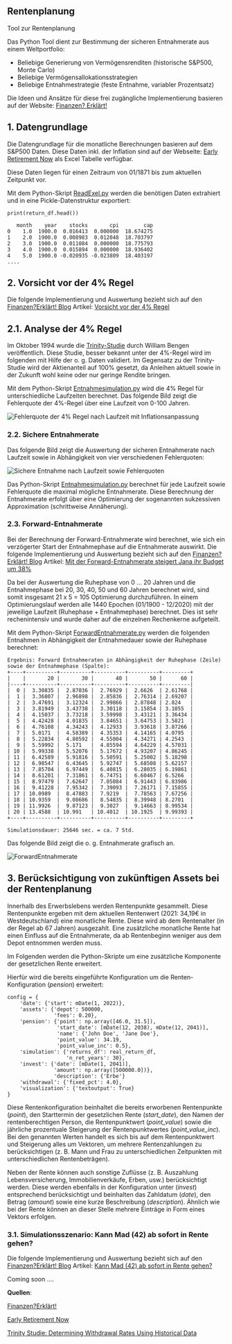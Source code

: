 ## Rentenplanung
Tool zur Rentenplanung

Das Python Tool dient zur Bestimmung der sicheren Entnahmerate aus einem Weltportfolio:

* Beliebige Generierung von Vermögensrenditen (historische S&P500, Monte Carlo)
* Beliebige Vermögensallokationsstrategien
* Beliebige Entnahmestrategie (feste Entnahme, variabler Prozentsatz)

Die Ideen und Ansätze für diese frei zugängliche Implementierung basieren auf der Website: [Finanzen? Erklärt!](https://www.finanzen-erklaert.de/)

## 1. Datengrundlage
Die Datengrundlage für die monatliche Berechnungen basieren auf dem S&P500 Daten. Diese Daten inkl. der Inflation sind auf der Webseite:
[Early Retirement Now](https://earlyretirementnow.com/2018/08/29/google-sheet-updates-swr-series-part-28/) als Excel Tabelle verfügbar.

Diese Daten liegen für einen Zeitraum von 01/1871 bis zum aktuellen Zeitpunkt vor. 

Mit dem Python-Skript [ReadExel.py](https://github.com/ThoEngel/rentenplanung/blob/main/ReadExcel.py) werden die benötigen Daten extrahiert
und in eine Pickle-Datenstruktur exportiert:

```
print(return_df.head())

   month    year    stocks       cpi        cap
0    1.0  1900.0  0.016413  0.000000  18.674275
1    2.0  1900.0  0.008983  0.012048  18.703797
2    3.0  1900.0  0.011084  0.000000  18.775793
3    4.0  1900.0  0.015894  0.000000  18.936402
4    5.0  1900.0 -0.020935 -0.023809  18.403197
....

```
## 2. Vorsicht vor der 4% Regel
Die folgende Implementierung und Auswertung bezieht sich auf den [Finanzen?Erklärt! Blog](https://www.finanzen-erklaert.de/) Artikel:  [Vorsicht vor der 4% Regel]( https://www.finanzen-erklaert.de/vorsicht-vor-der-4-regel/)

## 2.1. Analyse der 4% Regel
Im Oktober 1994 wurde die [Trinity-Studie](http://www.retailinvestor.org/pdf/Bengen1.pdf) durch William Bengen veröffentlich. Diese Studie, besser bekannt unter der 4%-Regel 
wird im folgenden mit Hilfe der o. g. Daten validiert. 
Im Gegensatz zu der Trinity-Studie wird der Aktienanteil auf 100% gesetzt, da Anleihen aktuell sowie in der Zukunft wohl keine oder nur geringe Rendite bringen.

Mit dem Python-Skript [Entnahmesimulation.py](https://github.com/ThoEngel/rentenplanung/blob/main/Entnahmesimulation.py) wird die 4% Regel für unterschiedliche Laufzeiten berechnet.
Das folgende Bild zeigt die Fehlerquote der 4%-Regel über eine Laufzeit von 0-100 Jahren.

![Fehlerquote der 4% Regel nach Laufzeit mit Inflationsanpassung](docu/Fehlerquote4ProzentRegel.png)

### 2.2. Sichere Entnahmerate 
Das folgende Bild zeigt die Auswertung der sicheren Entnahmerate nach Laufzeit sowie in Abhängigkeit von vier verschiedenen Fehlerquoten:

![Sichere Entnahme nach Laufzeit sowie Fehlerquoten](docu/SichereEntnahmerate.png)

Das Python-Skript [Entnahmesimulation.py](https://github.com/ThoEngel/rentenplanung/blob/main/SichereEntnahme.py) berechnet für jede Laufzeit sowie Fehlerquote die maximal mögliche Entnahmerate.
Diese Berechnung der Entnahmerate erfolgt über eine Optimierung der sogenannten sukzessiven Approximation (schrittweise Annäherung).

### 2.3. Forward-Entnahmerate
Bei der Berechnung der Forward-Entnahmerate wird berechnet, wie sich ein verzögerter Start der Entnahmephase auf die Entnahmerate auswirkt. 
Die folgende Implementierung und Auswertung bezieht sich auf den [Finanzen?Erklärt! Blog](https://www.finanzen-erklaert.de/) Artikel: [Mit der Forward-Entnahmerate steigert Jana ihr Budget um 38%](https://www.finanzen-erklaert.de/forward-entnahmerate/)

Da bei der Auswertung die Ruhephase von 0 ... 20 Jahren und die Entnahmephase bei 20, 30, 40, 50 und 60 Jahren berechnet wird,
sind somit insgesamt 21 x 5 = 105 Optimierung durchzuführen. In einem Optimierungslauf werden alle 1440 Epochen (01/1900 - 12/2020) mit der jeweilige Laufzeit (Ruhephase + Entnahmephase) berechnet. 
Dies ist sehr rechenintensiv und wurde daher auf die einzelnen Rechenkerne aufgeteilt. 
 

Mit dem Python-Skript [ForwardEntnahmerate.py](https://github.com/ThoEngel/rentenplanung/blob/main/ForwardEntnahmerate.py) werden die folgenden Entnahmen in Abhängigkeit der Entnahmedauer sowie der Ruhephase berechnet:

```
Ergebnis: Forward Entnahmeraten in Abhängigkeit der Ruhephase (Zeile) sowie der Entnahmephase (Spalte):
+----+----------+----------+----------+----------+---------+
|    |       20 |       30 |       40 |       50 |      60 |
|----+----------+----------+----------+----------+---------|
|  0 |  3.30835 |  2.87036 |  2.76929 |  2.6626  | 2.61768 |
|  1 |  3.36807 |  2.96898 |  2.85836 |  2.76314 | 2.69207 |
|  2 |  3.47691 |  3.12324 |  2.99866 |  2.87848 | 2.824   |
|  3 |  3.81949 |  3.43738 |  3.30118 |  3.15854 | 3.1055  |
|  4 |  4.15037 |  3.73218 |  3.59998 |  3.43121 | 3.36434 |
|  5 |  4.42428 |  4.01835 |  3.84651 |  3.64753 | 3.5821  |
|  6 |  4.76108 |  4.34243 |  4.12933 |  3.93618 | 3.87266 |
|  7 |  5.0171  |  4.58389 |  4.35353 |  4.14165 | 4.0795  |
|  8 |  5.22834 |  4.80592 |  4.55004 |  4.34271 | 4.2543  |
|  9 |  5.59992 |  5.171   |  4.85594 |  4.64229 | 4.57031 |
| 10 |  5.99338 |  5.52076 |  5.17672 |  4.93207 | 4.86245 |
| 11 |  6.42589 |  5.91816 |  5.50591 |  5.25002 | 5.18298 |
| 12 |  6.98547 |  6.43645 |  5.92747 |  5.68508 | 5.62157 |
| 13 |  7.85704 |  6.97449 |  6.40815 |  6.28035 | 6.19861 |
| 14 |  8.61201 |  7.31861 |  6.74751 |  6.60467 | 6.5266  |
| 15 |  8.97479 |  7.62647 |  7.05084 |  6.91443 | 6.83986 |
| 16 |  9.41228 |  7.95342 |  7.39093 |  7.26171 | 7.15855 |
| 17 | 10.0989  |  8.47883 |  7.9219  |  7.78563 | 7.67256 |
| 18 | 10.9359  |  9.08686 |  8.54835 |  8.39948 | 8.2701  |
| 19 | 11.9926  |  9.87123 |  9.3027  |  9.14663 | 8.99534 |
| 20 | 13.4588  | 10.991   | 10.4012  | 10.1925  | 9.99393 |
+----+----------+----------+----------+----------+---------+

Simulationsdauer: 25646 sec. = ca. 7 Std.
```

Das folgende Bild zeigt die o. g. Entnahmerate grafisch an.

![ForwardEntnahmerate](docu/ForwardEntnahmerate.png)



## 3. Berücksichtigung von zukünftigen Assets bei der Rentenplanung
Innerhalb des Erwerbslebens werden Rentenpunkte gesammelt. Diese Rentenpunkte ergeben mit dem aktuellen Rentenwert (2021: 34,19€ in Westdeutschland) eine monatliche Rente.
Diese wird ab dem Rentenalter (in der Regel ab 67 Jahren) ausgezahlt. Eine zusätzliche monatliche Rente hat einen Einfluss auf die Entnahmerate, da ab Rentenbeginn weniger aus dem Depot entnommen werden muss. 

Im Folgenden werden die Python-Skripte um eine zusätzliche Komponente der gesetzlichen Rente erweitert. 

Hierfür wird die bereits eingeführte Konfiguration um die Renten-Konfiguration (_pension_) erweitert:

```
config = {
    'date': {'start': mDate(1, 2022)},
    'assets': {'depot': 500000,
               'fees': 0.20},
    'pension': {'point': np.array([46.0, 31.5]),
                'start_date': [mDate(12, 2038), mDate(12, 2041)],
                'name': {'John Doe', 'Jane Doe'},
                'point_value': 34.19,
                'point_value_inc': 0.5},
    'simulation': {'returns_df': real_return_df,
                   'n_ret_years': 30},
    'invest': {'date': [mDate(1, 2041)],
               'amount': np.array([500000.0])}, 
               'description': {'Erbe'}  
    'withdrawal': {'fixed_pct': 4.0},
    'visualization': {'textoutput': True}    
}
```

Diese Rentenkonfiguration beinhaltet die bereits erworbenen Rentenpunkte (_point_), den Starttermin der gesetzlichen Rente (_start_date_), den Namen der rentenberechtigen Person, die Rentenpunktwert (_point_value_) sowie die jährliche prozentuale Steigerung der Rentenpunktwertes (_point_value_inc_).
Bei den genannten Werten handelt es sich bis auf dem Rentenpunktwert und Steigerung alles um Vektoren, um mehrere Rentenzahlungen zu berücksichtigen (z. B. Mann und Frau zu unterschiedlichen Zeitpunkten mit unterschiedlichen Rentenbeträgen).

Neben der Rente können auch sonstige Zuflüsse (z. B. Auszahlung Lebensversicherung, Immobilienverkäufe, Erben, usw.) berücksichtigt werden. 
Diese werden ebenfalls in der Konfiguration unter (_invest_) entsprechend berücksichtigt und beinhalten das Zahldatum (_date_), den Betrag (_amount_) sowie eine kurze Beschreibung (_description_).
Ähnlich wie bei der Rente können an dieser Stelle mehrere Einträge in Form eines Vektors erfolgen. 


### 3.1. Simulationsszenario: Kann Mad (42) ab sofort in Rente gehen?
Die folgende Implementierung und Auswertung bezieht sich auf den [Finanzen?Erklärt! Blog](https://www.finanzen-erklaert.de/) Artikel:  [Kann Mad (42) ab sofort in Rente gehen?](https://www.finanzen-erklaert.de/kann-mad-ab-sofort-in-rente-gehen/)

Coming soon ....

**Quellen**: 

[Finanzen?Erklärt!](https://www.finanzen-erklaert.de/) 

[Early Retirement Now](https://earlyretirementnow.com/2018/08/29/google-sheet-updates-swr-series-part-28/)

[Trinity Studie: Determining Withdrawal Rates Using Historical Data](http://www.retailinvestor.org/pdf/Bengen1.pdf)



